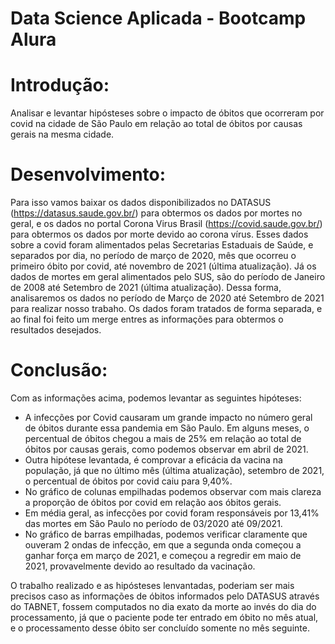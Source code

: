 # Data Science Aplicada - Bootcamp Alura

# Introdução:
Analisar e levantar hipósteses sobre o impacto de óbitos que ocorreram por covid na cidade de São Paulo em relação ao total de óbitos por causas gerais na mesma cidade.
 

# Desenvolvimento:
Para isso vamos baixar os dados disponibilizados no DATASUS (https://datasus.saude.gov.br/) para obtermos os dados por mortes no geral, e os dados no portal Corona Virus Brasil (https://covid.saude.gov.br/) para obtermos os dados por morte devido ao corona vírus. Esses dados sobre a covid foram alimentados pelas Secretarias Estaduais de Saúde, e separados por dia, no período de março de 2020, mês que ocorreu o primeiro óbito por covid, até novembro de 2021 (última atualização). Já os dados de mortes em geral alimentados pelo SUS, são do período de Janeiro de 2008 até Setembro de 2021 (última atualização). Dessa forma, analisaremos os dados no período de Março de 2020 até Setembro de 2021 para realizar nosso trabaho.
Os dados foram tratados de forma separada, e ao final foi feito um merge entres as informações para obtermos o resultados desejados.


# Conclusão:
Com as informações acima, podemos levantar as seguintes hipóteses:

* A infecções por Covid causaram um grande impacto no número geral de óbitos durante essa pandemia em São Paulo. Em alguns meses, o percentual de óbitos chegou a mais de 25% em relação ao total de óbitos por causas gerais, como podemos observar em abril de 2021.
* Outra hipótese levantada, é comprovar a eficácia da vacina na população, já que no último mês (última atualização), setembro de 2021, o percentual de óbitos por covid caiu para 9,40%.
* No gráfico de colunas empilhadas podemos observar com mais clareza a proporção de óbitos por covid em relação aos óbitos gerais.
* Em média geral, as infecções por covid foram responsáveis por 13,41% das mortes em São Paulo no período de 03/2020 até 09/2021.
* No gráfico de barras empilhadas, podemos verificar claramente que ouveram 2 ondas de infecção, em que a segunda onda começou a ganhar força em março de 2021, e começou a regredir em maio de 2021, provavelmente devido ao resultado da vacinação.

O trabalho realizado e as hipósteses lenvantadas, poderiam ser mais precisos caso as informações de óbitos informados pelo DATASUS através do TABNET, fossem computados no dia exato da morte ao invés do dia do processamento, já que o paciente pode ter entrado em óbito no mês atual, e o processamento desse óbito ser concluído somente no mês seguinte.

